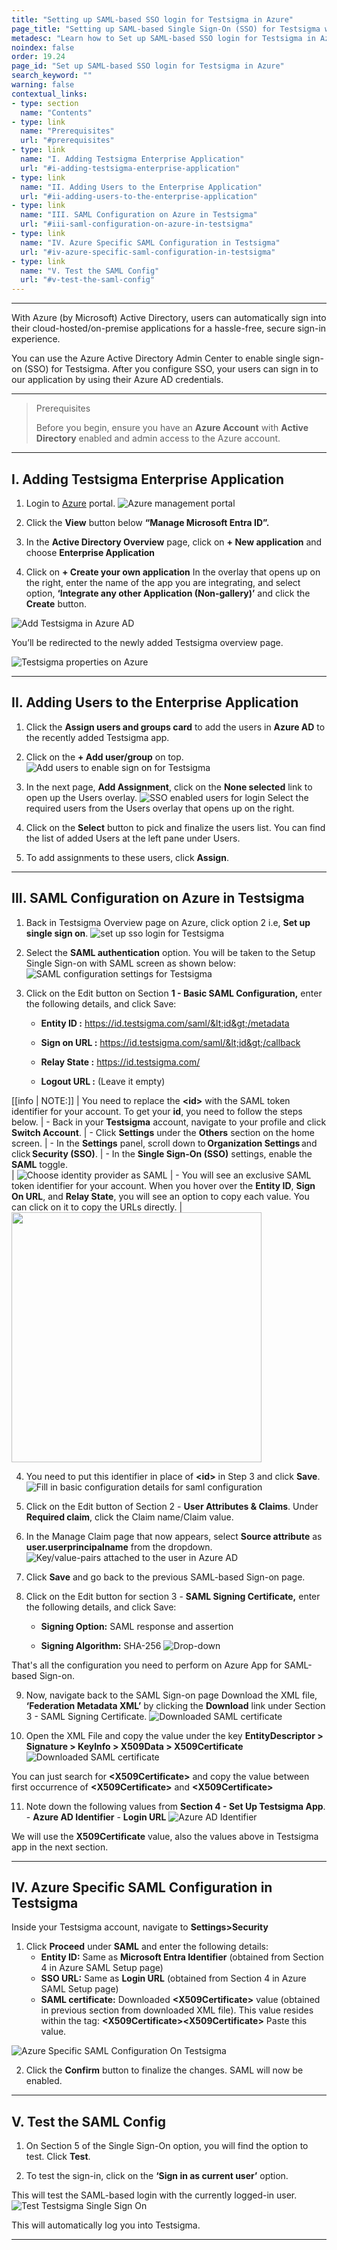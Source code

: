 ```yaml
---
title: "Setting up SAML-based SSO login for Testsigma in Azure"
page_title: "Setting up SAML-based Single Sign-On (SSO) for Testsigma with Azure AD"
metadesc: "Learn how to Set up SAML-based SSO login for Testsigma in Azure. With Azure Active Directory, users can automatically sign into their cloud-hosted/on-premise apps "
noindex: false
order: 19.24
page_id: "Set up SAML-based SSO login for Testsigma in Azure"
search_keyword: ""
warning: false
contextual_links:
- type: section
  name: "Contents"
- type: link
  name: "Prerequisites"
  url: "#prerequisites"
- type: link
  name: "I. Adding Testsigma Enterprise Application"
  url: "#i-adding-testsigma-enterprise-application"
- type: link
  name: "II. Adding Users to the Enterprise Application"
  url: "#ii-adding-users-to-the-enterprise-application"
- type: link
  name: "III. SAML Configuration on Azure in Testsigma"
  url: "#iii-saml-configuration-on-azure-in-testsigma"
- type: link
  name: "IV. Azure Specific SAML Configuration in Testsigma"
  url: "#iv-azure-specific-saml-configuration-in-testsigma"
- type: link
  name: "V. Test the SAML Config"
  url: "#v-test-the-saml-config"
---
```


---

With Azure (by Microsoft) Active Directory, users can automatically sign into their cloud-hosted/on-premise applications for a hassle-free, secure sign-in experience.

You can use the Azure Active Directory Admin Center to enable single sign-on (SSO) for Testsigma. After you configure SSO, your users can sign in to our application by using their Azure AD credentials.


---

> <p id="prerequisites">Prerequisites</p>
> 
> Before you begin, ensure you have an **Azure Account** with **Active Directory** enabled and admin access to the Azure account.

---

## **I. Adding Testsigma Enterprise Application**

1. Login to [Azure](https://portal.azure.com) portal.
![Azure management portal](https://s3.amazonaws.com/static-docs.testsigma.com/new_images/projects/applications/mazsso.png)

2. Click the **View** button below **“Manage Microsoft Entra ID”.**

3. In the **Active Directory Overview** page, click on **+ New application** and choose **Enterprise Application**


4. Click on **+ Create your own application**
In the overlay that opens up on the right, enter the name of the app you are integrating, and select option, **‘Integrate any other Application (Non-gallery)’** and click the **Create** button.

![Add Testsigma in Azure AD](https://docs.testsigma.com/images/azure-sso/add-new-application-testsigma-azure-ad.png)

You’ll be redirected to the newly added Testsigma overview page.

![Testsigma properties on Azure](https://docs.testsigma.com/images/azure-sso/Testsigma-properties.png)

---

## **II. Adding Users to the Enterprise Application**

1. Click the **Assign users and groups card** to add the users in **Azure AD** to the recently added Testsigma app.

2. Click on the **+ Add user/group** on top.
![Add users to enable sign on for Testsigma](https://docs.testsigma.com/images/azure-sso/add-users-azure-sso.png)

3. In the next page, **Add Assignment**, click on the **None selected** link to open up the Users overlay.
![SSO enabled users for login](https://docs.testsigma.com/images/azure-sso/sso-enabled-users-list.png)
   Select the required users from the Users overlay that opens up on the right.

4. Click on the **Select** button to pick and finalize the users list. You can find the list of added Users at the left pane under Users. 

5. To add assignments to these users, click **Assign**.

---

## **III. SAML Configuration on Azure in Testsigma**

1. Back in Testsigma Overview page on Azure, click option 2 i.e, **Set up single sign on**.
   ![set up sso login for Testsigma](https://docs.testsigma.com/images/azure-sso/setup-sso-for-login.png)

2. Select the **SAML authentication** option.
You will be taken to the Setup Single Sign-on with SAML screen as shown below:
![SAML configuration settings for Testsigma](https://docs.testsigma.com/images/azure-sso/saml-configuration-settings.png)

3. Click on the Edit button on Section **1 - Basic SAML Configuration,** enter the following details, and click Save:
   
    - **Entity ID :** https://id.testsigma.com/saml/&lt;id&gt;/metadata
   
    - **Sign on URL :** https://id.testsigma.com/saml/&lt;id&gt;/callback
   
    - **Relay State :**  https://id.testsigma.com/
   
    - **Logout URL :** (Leave it empty)

[[info | NOTE:]]
| You need to replace the **&lt;id&gt;** with the SAML token identifier for your account. To get your **id**, you need to follow the steps below.
|    - Back in your **Testsigma** account, navigate to your profile and click **Switch Account**.
|    - Click **Settings** under the **Others** section on the home screen. 
|    - In the **Settings** panel, scroll down to **Organization Settings** and click **Security (SSO)**.
|    - In the **Single Sign-On (SSO)** settings, enable the **SAML** toggle.  
|    ![Choose identity provider as SAML](https://s3.amazonaws.com/static-docs.testsigma.com/new_images/projects/faq/SAML_image.png)
|    - You will see an exclusive SAML token identifier for your account. When you hover over the **Entity ID**, **Sign On URL**, and **Relay State**, you will see an option to copy each value. You can click on it to copy the URLs directly.
|    <img src="https://s3.amazonaws.com/static-docs.testsigma.com/new_images/projects/faq/Enable_SMAIL_SSo_Half.png" style="width: 400px;" />
   
4. You need to put this identifier in place of **\<id>** in Step 3 and click **Save**.
   ![Fill in basic configuration details for saml configuration](https://s3.amazonaws.com/static-docs.testsigma.com/new_images/projects/faq/first_three_steps_2.png)

5. Click on the Edit button of Section 2 - **User Attributes & Claims**. Under **Required claim**, click the Claim name/Claim value.

6. In the Manage Claim page that now appears, select **Source attribute** as **user.userprincipalname** from the dropdown.
   ![Key/value-pairs attached to the user in Azure AD](https://s3.amazonaws.com/static-docs.testsigma.com/new_images/projects/applications/ssoazure.png)

7. Click **Save** and go back to the previous SAML-based Sign-on page.

8. Click on the Edit button for section 3 - **SAML Signing Certificate,** enter the following details, and click Save:

    -  **Signing Option:** SAML response and assertion

    - **Signing Algorithm:** SHA-256
![Drop-down](https://s3.amazonaws.com/static-docs.testsigma.com/new_images/projects/faq/drop_down_2.png)

That's all the configuration you need to perform on Azure App for SAML-based Sign-on.


9. Now, navigate back to the SAML Sign-on page
Download the XML file, **‘Federation Metadata XML’** by clicking the **Download** link under Section 3 - SAML Signing Certificate. 
![Downloaded SAML certificate](https://docs.testsigma.com/images/azure-sso/download-saml-certificate.png)


10. Open the XML File and copy the value under the key **EntityDescriptor > Signature > KeyInfo > X509Data > X509Certificate**
![Downloaded SAML certificate](https://docs.testsigma.com/images/azure-sso/downloaded-saml-certificate.png)
   

You can just search for **\<X509Certificate>** and copy the value between first occurrence of **\<X509Certificate>** and **\<X509Certificate>**

11.   Note down the following values from **Section 4 - Set Up Testsigma App**.
    - **Azure AD Identifier**
    - **Login URL**
    ![Azure AD Identifier](https://s3.amazonaws.com/static-docs.testsigma.com/new_images/projects/faq/set_up_4.png)

We will use the **X509Certificate** value, also the values above in Testsigma app in the next section.

---

## **IV. Azure Specific SAML Configuration in Testsigma**

Inside your Testsigma account, navigate to **Settings>Security**

1. Click **Proceed** under **SAML** and enter the following details:
    - **Entity ID:** Same as **Microsoft Entra Identifier** (obtained from Section 4 in Azure SAML Setup page)
    - **SSO URL:** Same as **Login URL** (obtained from Section 4 in Azure SAML Setup page)
    - **SAML certificate:** Downloaded **\<X509Certificate>** value (obtained in previous section from downloaded XML file).
This value resides within the tag: **\<X509Certificate>\<X509Certificate>** Paste this value.

![Azure Specific SAML Configuration On Testsigma](https://s3.amazonaws.com/static-docs.testsigma.com/new_images/projects/faq/Enable_SMAIL_SSO_full.png)

2. Click the **Confirm** button to finalize the changes. SAML will now be enabled. 

---

## **V. Test the SAML Config**

1. On Section 5 of the Single Sign-On option, you will find the option to test. Click **Test**.

2. To test the sign-in, click on the **‘Sign in as current user’** option.

This will test the SAML-based login with the currently logged-in user.
![Test Testsigma Single Sign On](https://docs.testsigma.com/images/azure-sso/test-testsigma-sso.png)

This will automatically log you into Testsigma.

---